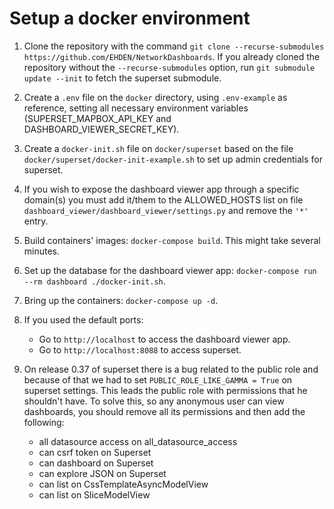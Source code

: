 # Setup a docker environment

1. Clone the repository with the command `git clone --recurse-submodules https://github.com/EHDEN/NetworkDashboards`. If you already cloned the repository without the `--recurse-submodules` option, run `git submodule update --init` to fetch the superset submodule.

2. Create a `.env` file on the `docker` directory, using `.env-example` as reference, setting all necessary environment variables (SUPERSET\_MAPBOX\_API\_KEY and DASHBOARD\_VIEWER\_SECRET\_KEY).

3. Create a `docker-init.sh` file on `docker/superset` based on the file `docker/superset/docker-init-example.sh` to set up admin credentials for superset.

4. If you wish to expose the dashboard viewer app through a specific domain(s) you must add it/them to the ALLOWED_HOSTS list on file `dashboard_viewer/dashboard_viewer/settings.py` and remove the `'*'` entry.

5. Build containers' images: `docker-compose build`. This might take several minutes.

6. Set up the database for the dashboard viewer app: `docker-compose run --rm dashboard ./docker-init.sh`.

7. Bring up the containers: `docker-compose up -d`.

8. If you used the default ports:

   - Go to `http://localhost` to access the dashboard viewer app.
   - Go to `http://localhost:8088` to access superset.

9. On release 0.37 of superset there is a bug related to the public role and because of that we had to set `PUBLIC_ROLE_LIKE_GAMMA = True` on superset settings. This leads the public role with permissions that he shouldn't have. To solve this, so any anonymous user can view dashboards, you should remove all its permissions and then add the following:

   - all datasource access on all_datasource_access
   - can csrf token on Superset
   - can dashboard on Superset
   - can explore JSON on Superset
   - can list on CssTemplateAsyncModelView
   - can list on SliceModelView
